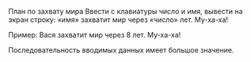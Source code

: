 План по захвату мира
Ввести с клавиатуры число и имя, вывести на экран строку:
«имя» захватит мир через «число» лет. Му-ха-ха!

Пример:
Вася захватит мир через 8 лет. Му-ха-ха!

Последовательность вводимых данных имеет большое значение.